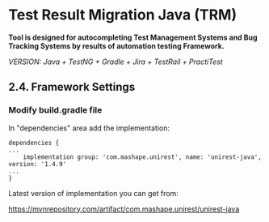 



Test Result Migration Java (TRM)
============
**Tool is designed for autocompleting Test Management Systems and Bug Tracking Systems
by results of automation testing Framework.**

*VERSION: Java + TestNG + Gradle + Jira + TestRail + PractiTest*







## 2.4. Framework Settings <a name="subparagraph24"></a>

### Modify build.gradle file

In "dependencies" area add the implementation:
~~~
dependencies {
...
    implementation group: 'com.mashape.unirest', name: 'unirest-java', version: '1.4.9'
...
}
~~~
Latest version of implementation you can get from:

https://mvnrepository.com/artifact/com.mashape.unirest/unirest-java


























